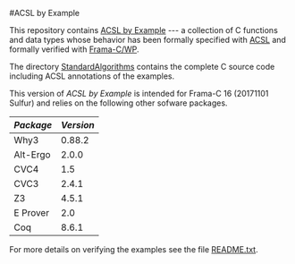 

#ACSL by Example

This repository contains
[ACSL by Example](https://github.com/fraunhoferfokus/acsl-by-example/blob/master/ACSL-by-Example.pdf)
--- a collection of C functions and data types whose
behavior has been formally specified
with [ACSL](https://www.frama-c.com/acsl.html) and formally verified with [Frama-C/WP](https://www.frama-c.com/wp.html).

The directory
[StandardAlgorithms](https://github.com/fraunhoferfokus/acsl-by-example/tree/master/StandardAlgorithms)
contains the complete C source code including ACSL annotations of the examples.

This version of *ACSL by Example* is intended for
Frama-C 16 (20171101 Sulfur) and relies on the following other sofware packages.

*Package* | *Version*
--------- | ---------
 Why3     | 0.88.2
 Alt-Ergo | 2.0.0
 CVC4     | 1.5
 CVC3     | 2.4.1
 Z3       | 4.5.1
 E Prover | 2.0
 Coq      | 8.6.1

For more details on verifying the examples see the file [README.txt](https://github.com/fraunhoferfokus/acsl-by-example/blob/master/StandardAlgorithms/README.txt).
